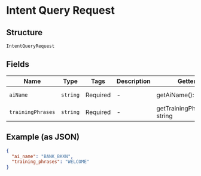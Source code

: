 
# Intent Query Request

## Structure

`IntentQueryRequest`

## Fields

| Name | Type | Tags | Description | Getter | Setter |
|  --- | --- | --- | --- | --- | --- |
| `aiName` | `string` | Required | - | getAiName(): string | setAiName(string aiName): void |
| `trainingPhrases` | `string` | Required | - | getTrainingPhrases(): string | setTrainingPhrases(string trainingPhrases): void |

## Example (as JSON)

```json
{
  "ai_name": "BANK_BKKN",
  "training_phrases": "WELCOME"
}
```

